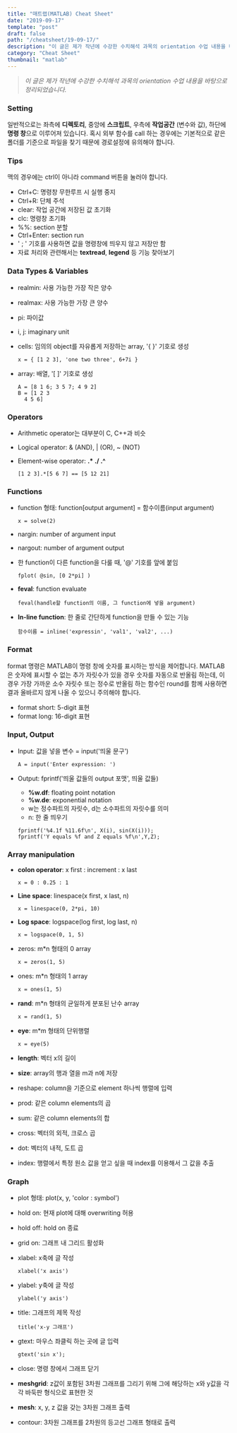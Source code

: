 ```yaml
---
title: "매트랩(MATLAB) Cheat Sheet"
date: "2019-09-17"
template: "post"
draft: false
path: "/cheatsheet/19-09-17/"
description: "이 글은 제가 작년에 수강한 수치해석 과목의 orientation 수업 내용을 바탕으로 정리되었습니다. 일반적으로는 좌측에 디렉토리, 중앙에 스크립트, 우측에 작업공간 (변수와 값), 하단에 명령 창으로 이루어져 있습니다."
category: "Cheat Sheet"
thumbnail: "matlab"
---
```


> *이 글은 제가 작년에 수강한 수치해석 과목의 orientation 수업 내용을 바탕으로 정리되었습니다.*

### Setting

 일반적으로는 좌측에 **디렉토리**, 중앙에 **스크립트**, 우측에 **작업공간** (변수와 값), 하단에 **명령 창**으로 이루어져 있습니다. 혹시 외부 함수를 call 하는 경우에는 기본적으로 같은 폴더를 기준으로 파일을 찾기 때문에 경로설정에 유의해야 합니다.

### Tips

맥의 경우에는 ctrl이 아니라 command 버튼을 눌러야 합니다.

- Ctrl+C: 명령창 무한루프 시 실행 중지
- Ctrl+R: 단체 주석
- clear: 작업 공간에 저장된 값 초기화
- clc: 명령창 초기화
- %%: section 분할
- Ctrl+Enter: section run
- ' ; ' 기호를 사용하면 값을 명령창에 띄우지 않고 저장만 함
- 자료 처리와 관련해서는 **textread**, **legend** 등 기능 찾아보기

### Data Types & Variables

- realmin: 사용 가능한 가장 작은 양수

- realmax: 사용 가능한 가장 큰 양수

- pi: 파이값

- i, j: imaginary unit

- cells: 임의의 object를 자유롭게 저장하는 array, '{ }' 기호로 생성

  ```
  x = { [1 2 3], 'one two three', 6+7i }
  ```

- array: 배열, '[ ]' 기호로 생성

  ```
  A = [8 1 6; 3 5 7; 4 9 2]
  B = [1 2 3
  	4 5 6]
  ```

### Operators

- Arithmetic operator는 대부분이 C, C++과 비슷

- Logical operator: & (AND), | (OR), ~ (NOT)

- Element-wise operator: **.\* ./ .^**

  ```
  [1 2 3].*[5 6 7] == [5 12 21]
  ```

### Functions

- function 형태: function[output argument] = 함수이름(input argument)

  ```
  x = solve(2)
  ```

- nargin: number of argument input

- nargout: number of argument output

- 한 function이 다른 function을 다룰 때, '@' 기호를 앞에 붙임

  ```
  fplot( @sin, [0 2*pi] )
  ```

- **feval**: function evaluate

  ```
  feval(handle할 function의 이름, 그 function에 넣을 argument)
  ```

- **In-line function**: 한 줄로 간단하게 function을 만들 수 있는 기능

  ```
  함수이름 = inline('expressin', 'val1', 'val2', ...)
  ```

### Format

 format 명령은 MATLAB이 명령 창에 숫자를 표시하는 방식을 제어합니다. MATLAB은 숫자에 표시할 수 없는 추가 자릿수가 있을 경우 숫자를 자동으로 반올림 하는데, 이 경우 가장 가까운 소수 자릿수 또는 정수로 반올림 하는 함수인 round를 함께 사용하면 결과 올바르지 않게 나올 수 있으니 주의해야 합니다.

- format short: 5-digit 표현
- format long: 16-digit 표현

### Input, Output

- Input: 값을 넣을 변수 = input('띄울 문구')

  ```
  A = input('Enter expression: ')
  ```

- Output: fprintf('띄울 값들의 output 포맷', 띄울 값들)

  - **%w.df**: floating point notation
  - **%w.de**: exponential notation
  - w는 정수파트의 자릿수, d는 소수파트의 자릿수를 의미
  - n: 한 줄 띄우기

  ```
  fprintf('%4.1f %11.6f\n', X(i), sin(X(i)));
  fprintf('Y equals %f and Z equals %f\n',Y,Z);
  ```

### Array manipulation

- **colon operator**: x first : increment : x last

  ```
  x = 0 : 0.25 : 1
  ```

- **Line space**: linespace(x first, x last, n)

  ```
  x = linespace(0, 2*pi, 10)
  ```

- **Log space**: logspace(log first, log last, n)

  ```
  x = logspace(0, 1, 5)
  ```

- zeros: m*n 형태의 0 array

  ```
  x = zeros(1, 5)
  ```

- ones: m*n 형태의 1 array

  ```
  x = ones(1, 5)
  ```

- **rand**: m*n 형태의 균일하게 분포된 난수 array

  ```
  x = rand(1, 5)
  ```

- **eye**: m*m 형태의 단위행렬

  ```
  x = eye(5)
  ```

- **length**: 벡터 x의 길이

- **size**: array의 행과 열을 m과 n에 저장

- reshape: column을 기준으로 element 하나씩 행렬에 입력

- prod: 같은 column elements의 곱

- sum: 같은 column elements의 합

- cross: 벡터의 외적, 크로스 곱

- dot: 벡터의 내적, 도트 곱

- index: 행렬에서 특정 원소 값을 얻고 싶을 때 index를 이용해서 그 값을 추출

### Graph

- plot 형태: plot(x, y, 'color : symbol')

- hold on: 현재 plot에 대해 overwriting 허용

- hold off: hold on 종료

- grid on: 그래프 내 그리드 활성화

- xlabel: x축에 글 작성

  ```
  xlabel('x axis')
  ```

- ylabel: y축에 글 작성

  ```
  ylabel('y axis')
  ```

- title: 그래프의 제목 작성

  ```
  title('x-y 그래프')
  ```

- gtext: 마우스 좌클릭 하는 곳에 글 입력

  ```
  gtext('sin x');
  ```

- close: 명령 창에서 그래프 닫기

- **meshgrid**: z값이 포함된 3차원 그래프를 그리기 위해 그에 해당하는 x와 y값을 각각 바둑판 형식으로 표현한 것

- **mesh**: x, y, z 값을 갖는 3차원 그래프 출력

- contour: 3차원 그래프를 2차원의 등고선 그래프 형태로 출력